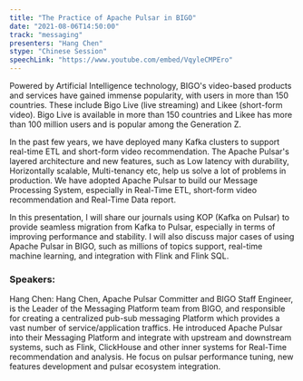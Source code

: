 ```yaml
---
title: "The Practice of Apache Pulsar in BIGO"
date: "2021-08-06T14:50:00" 
track: "messaging"
presenters: "Hang Chen"
stype: "Chinese Session"
speechLink: "https://www.youtube.com/embed/VqyleCMPEro"
---
```

Powered by Artificial Intelligence technology, BIGO's video-based products and services have gained immense popularity, with users in more than 150 countries. These include Bigo Live (live streaming) and Likee (short-form video). Bigo Live is available in more than 150 countries and Likee has more than 100 million users and is popular among the Generation Z.
 

 In the past few years, we have deployed many Kafka clusters to support real-time ETL and short-form video recommendation. The Apache Pulsar's layered architecture and new features, such as Low latency with durability, Horizontally scalable, Multi-tenancy etc, help us solve a lot of problems in production. We have adopted Apache Pulsar to build our Message Processing System, especially in Real-Time ETL, short-form video recommendation and Real-Time Data report.
 

 In this presentation, I will share our journals using KOP (Kafka on Pulsar) to provide seamless migration from Kafka to Pulsar, especially in terms of improving performance and stability. I will also discuss major cases of using Apache Pulsar in BIGO, such as millions of topics support, real-time machine learning, and integration with Flink and Flink SQL.
 ### Speakers: 
 Hang Chen: Hang Chen, Apache Pulsar Committer and BIGO Staff Engineer, is the Leader of the Messaging Platform team from BIGO, and responsible for creating a centralized pub-sub messaging Platform which provides a vast number of service/application traffics. He introduced Apache Pulsar into their Messaging Platform and integrate with upstream and downstream systems, such as Flink, ClickHouse and other inner systems for Real-Time recommendation and analysis. He focus on pulsar performance tuning, new features development and pulsar ecosystem integration.